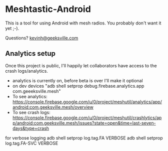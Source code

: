 # Meshtastic-Android

This is a tool for using Android with mesh radios.  You probably don't want it yet ;-).

Questions? kevinh@geeksville.com

## Analytics setup

Once this project is public, I'll happily let collaborators have access to the crash logs/analytics.

* analytics is currently on, before beta is over I'll make it optional
* on dev devices "adb shell setprop debug.firebase.analytics.app com.geeeksville.mesh"
* To see analytics: https://console.firebase.google.com/u/0/project/meshutil/analytics/app/android:com.geeksville.mesh/overview
* To see crash logs: https://console.firebase.google.com/u/0/project/meshutil/crashlytics/app/android:com.geeksville.mesh/issues?state=open&time=last-seven-days&type=crash

for verbose logging
adb shell setprop log.tag.FA VERBOSE
adb shell setprop log.tag.FA-SVC VERBOSE


